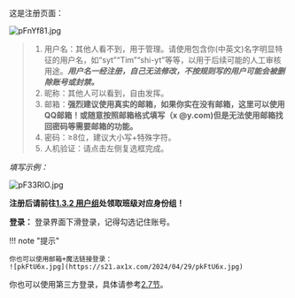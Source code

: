 这是注册页面：

![pFnYf81.jpg](https://s11.ax1x.com/2024/02/09/pF33gZ6.jpg)

> 1. 用户名：其他人看不到，用于管理。请使用包含你(中英文)名字明显特征的用户名，如“syt”“Tim”“shi-yt”等等，以用于后续可能的人工审核用途。***用户名一经注册，自己无法修改，不按规则写的用户可能会被删除账号或封禁。***
> 2. 昵称：其他人可以看到，自由发挥。
> 3. 邮箱：**强烈建议使用真实的邮箱，如果你实在没有邮箱，这里可以使用QQ邮箱！或随意按照邮箱格式填写（x @y.com)但是无法使用邮箱找回密码等需要邮箱的功能。**
> 4. 密码：≥8位，建议大小写+特殊字符。
> 5. 人机验证：请点击左侧复选框完成。

*填写示例：*

![pF33RIO.jpg](https://s11.ax1x.com/2024/02/09/pF33RIO.jpg)

**注册后请前往[1.3.2 用户组](/about/index.html#132)处领取班级对应身份组！**

**登录：**
登录界面下滑登录，记得勾选记住账号。

!!! note "提示"

	你也可以使用邮箱+魔法链接登录：
	![pkFtU6x.jpg](https://s21.ax1x.com/2024/04/29/pkFtU6x.jpg)

你也可以使用第三方登录，具体请参考[2.7节](/basic/2.7.%E7%AC%AC%E4%B8%89%E6%96%B9%E7%99%BB%E5%BD%95.html)。
